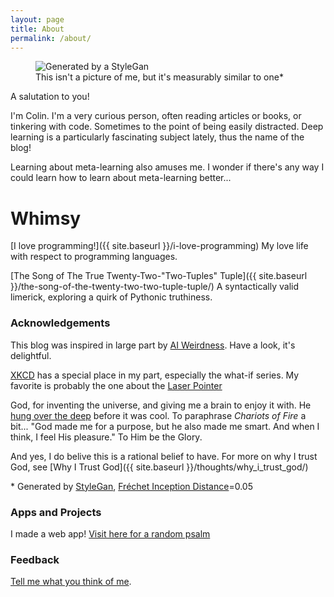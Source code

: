 ```yaml
---
layout: page
title: About
permalink: /about/
---
```


<figure>
  <img src="{{ site.baseurl }}/images/00053000_iterations_stylegan_me.png" alt="Generated by a StyleGan"/>
  <figcaption>This isn't a picture of me, but it's measurably similar to one*</figcaption>
</figure>


A salutation to you!

I'm Colin. I'm a very curious person, often reading articles or books, or tinkering with code. Sometimes to the point of being easily distracted. Deep learning is a particularly fascinating subject lately, thus the name of the blog! 

Learning about meta-learning also amuses me. I wonder if there's any way I could learn how to learn about meta-learning better...

# Whimsy
[I love programming!]({{ site.baseurl }}/i-love-programming) My love life with respect to programming languages.

[The Song of The True Twenty-Two-"Two-Tuples" Tuple]({{ site.baseurl }}/the-song-of-the-twenty-two-two-tuple-tuple/) A syntactically valid limerick, exploring a quirk of Pythonic truthiness.



### Acknowledgements
This blog was inspired in large part by [AI Weirdness](http://aiweirdness.com). Have a look, it's delightful.

[XKCD](https://xkcd.com) has a special place in my part, especially the what-if series. My favorite is probably the one about the [Laser Pointer](https://what-if.xkcd.com/13/)

God, for inventing the universe, and giving me a brain to enjoy it with. He [hung over the deep](https://www.biblegateway.com/passage/?search=Genesis+1:2&version=ESV) before it was cool. To paraphrase _Chariots of Fire_ a bit... "God made me for a purpose, but he also made me smart. And when I think, I feel His pleasure." To Him be the Glory.

And yes, I do belive this is a rational belief to have. For more on why I trust God, see [Why I Trust God]({{ site.baseurl }}/thoughts/why_i_trust_god/)

\* Generated by [StyleGan](https://arxiv.org/abs/1812.04948), [Fréchet Inception Distance](https://nealjean.com/ml/frechet-inception-distance/)=0.05

### Apps and Projects

I made a web app! [Visit here for a random psalm](http://random-psalm.appspot.com/)


### Feedback
[Tell me what you think of me](https://forms.gle/Hmod45m5fz4Ux6979).